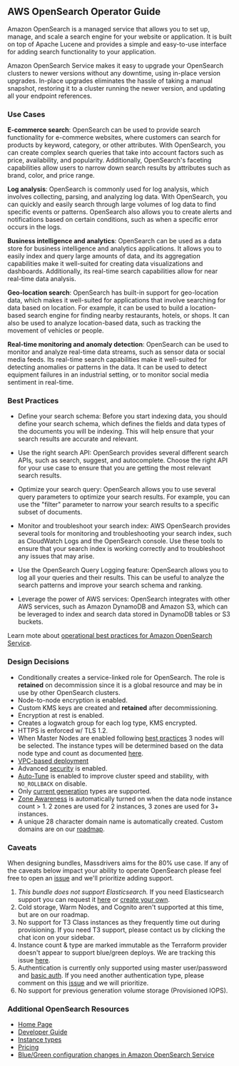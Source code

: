 ## AWS OpenSearch Operator Guide

Amazon OpenSearch is a managed service that allows you to set up, manage, and scale a search engine for your website or application. It is built on top of Apache Lucene and provides a simple and easy-to-use interface for adding search functionality to your application.

Amazon OpenSearch Service makes it easy to upgrade your OpenSearch clusters to newer versions without any downtime, using in-place version upgrades. In-place upgrades eliminates the hassle of taking a manual snapshot, restoring it to a cluster running the newer version, and updating all your endpoint references.

### Use Cases

**E-commerce search**: OpenSearch can be used to provide search functionality for e-commerce websites, where customers can search for products by keyword, category, or other attributes. With OpenSearch, you can create complex search queries that take into account factors such as price, availability, and popularity. Additionally, OpenSearch's faceting capabilities allow users to narrow down search results by attributes such as brand, color, and price range.

**Log analysis**: OpenSearch is commonly used for log analysis, which involves collecting, parsing, and analyzing log data. With OpenSearch, you can quickly and easily search through large volumes of log data to find specific events or patterns. OpenSearch also allows you to create alerts and notifications based on certain conditions, such as when a specific error occurs in the logs.

**Business intelligence and analytics**: OpenSearch can be used as a data store for business intelligence and analytics applications. It allows you to easily index and query large amounts of data, and its aggregation capabilities make it well-suited for creating data visualizations and dashboards. Additionally, its real-time search capabilities allow for near real-time data analysis.

**Geo-location search**: OpenSearch has built-in support for geo-location data, which makes it well-suited for applications that involve searching for data based on location. For example, it can be used to build a location-based search engine for finding nearby restaurants, hotels, or shops. It can also be used to analyze location-based data, such as tracking the movement of vehicles or people.

**Real-time monitoring and anomaly detection**: OpenSearch can be used to monitor and analyze real-time data streams, such as sensor data or social media feeds. Its real-time search capabilities make it well-suited for detecting anomalies or patterns in the data. It can be used to detect equipment failures in an industrial setting, or to monitor social media sentiment in real-time.

### Best Practices


* Define your search schema: Before you start indexing data, you should define your search schema, which defines the fields and data types of the documents you will be indexing. This will help ensure that your search results are accurate and relevant.

* Use the right search API: OpenSearch provides several different search APIs, such as search, suggest, and autocomplete. Choose the right API for your use case to ensure that you are getting the most relevant search results.

* Optimize your search query: OpenSearch allows you to use several query parameters to optimize your search results. For example, you can use the "filter" parameter to narrow your search results to a specific subset of documents.

* Monitor and troubleshoot your search index: AWS OpenSearch provides several tools for monitoring and troubleshooting your search index, such as CloudWatch Logs and the OpenSearch console. Use these tools to ensure that your search index is working correctly and to troubleshoot any issues that may arise.

* Use the OpenSearch Query Logging feature: OpenSearch allows you to log all your queries and their results. This can be useful to analyze the search patterns and improve your search schema and ranking.

* Leverage the power of AWS services: OpenSearch integrates with other AWS services, such as Amazon DynamoDB and Amazon S3, which can be leveraged to index and search data stored in DynamoDB tables or S3 buckets.

Learn mote about [operational best practices for Amazon OpenSearch Service](https://docs.aws.amazon.com/opensearch-service/latest/developerguide/bp.html).


### Design Decisions

* Conditionally creates a service-linked role for OpenSearch. The role is **retained** on decommission since it is a global resource and may be in use by other OpenSearch clusters.
* Node-to-node encryption is enabled.
* Custom KMS keys are created and **retained** after decommissioning.
* Encryption at rest is enabled.
* Creates a logwatch group for each log type, KMS encrypted.
* HTTPS is enforced w/ TLS 1.2.
* When Master Nodes are enabled following [best practices](https://docs.aws.amazon.com/opensearch-service/latest/developerguide/managedomains-dedicatedmasternodes.html) 3 nodes will be selected. The instance types will be determined based on the data node type and count as documented [here](https://docs.aws.amazon.com/opensearch-service/latest/developerguide/managedomains-dedicatedmasternodes.html).
* [VPC-based deployment](https://docs.aws.amazon.com/opensearch-service/latest/developerguide/vpc.html)
* Advanced [security](https://docs.aws.amazon.com/opensearch-service/latest/developerguide/security.html) is enabled.
* [Auto-Tune](https://docs.aws.amazon.com/opensearch-service/latest/developerguide/auto-tune.html) is enabled to improve cluster speed and stability, with `NO_ROLLBACK` on disable.
* Only [current generation](https://docs.aws.amazon.com/opensearch-service/latest/developerguide/supported-instance-types.html) types are supported.
* [Zone Awareness](https://aws.amazon.com/premiumsupport/knowledge-center/opensearch-fault-tolerance/) is automatically turned on when the data node instance count > 1. 2 zones are used for 2 instances, 3 zones are used for 3+ instances.
* A unique 28 character domain name is automatically created. Custom domains are on our [roadmap](https://github.com/massdriver-cloud/aws-opensearch/issues/5).

### Caveats

When designing bundles, Massdrivers aims for the 80% use case. If any of the caveats below impact your ability to operate OpenSearch please feel free to open an [issue](https://github.com/massdriver-cloud/aws-opensearch/issues) and we'll prioritize adding support.

1. _This bundle does not support Elasticsearch._ If you need Elasticsearch support you can request it [here](https://roadmap.massdriver.cloud/) or [create your own](https://docs.massdriver.cloud/bundles).
2. Cold storage, Warm Nodes, and Cognito aren't supported at this time, but are on our roadmap.
3. No support for T3 Class instances as they frequently time out during provisioning. If you need T3 support, please contact us by clicking the chat icon on your sidebar.
4. Instance count & type are marked immutable as the Terraform provider doesn't appear to support blue/green deploys. We are tracking this issue [here](https://github.com/massdriver-cloud/aws-opensearch/issues/12).
5. Authentication is currently only supported using master user/password and [basic auth](https://docs.aws.amazon.com/opensearch-service/latest/developerguide/fgac-walkthrough-basic.html). If you need another authentication type, please comment on this [issue](https://github.com/massdriver-cloud/aws-opensearch/issues/11) and we will prioritize.
6. No support for previous generation volume storage (Provisioned IOPS).

### Additional OpenSearch Resources

* [Home Page](https://opensearch.org/)
* [Developer Guide](https://docs.aws.amazon.com/opensearch-service/latest/developerguide/what-is.html)
* [Instance types](https://instances.vantage.sh/opensearch/)
* [Pricing](https://aws.amazon.com/opensearch-service/pricing/)
* [Blue/Green configuration changes in Amazon OpenSearch Service](https://docs.aws.amazon.com/opensearch-service/latest/developerguide/managedomains-configuration-changes.html)
